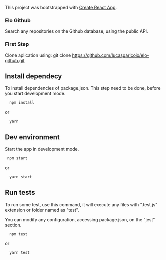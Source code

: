 This project was bootstrapped with [Create React App](https://github.com/facebook/create-react-app).

### Elo Github

  Search any repositories on the Github database, using the public API.

### First Step
Clone aplication using: git clone https://github.com/lucasgaricoix/elo-github.git

## Install dependecy
To install dependencies of package.json. This step need to be done, before you start development mode.

```sh
  npm install
```

or

```sh
  yarn
```

## Dev environment
Start the app in development mode.
```sh
 npm start
```
or

```sh
  yarn start
```

## Run tests
To run some test, use this command, it will execute any files with ".test.js" extension or folder named as "test".

You can modify any configuration, accessing package.json, on the "jest" section. 

```sh
  npm test
```

or 

```sh
  yarn test
```

